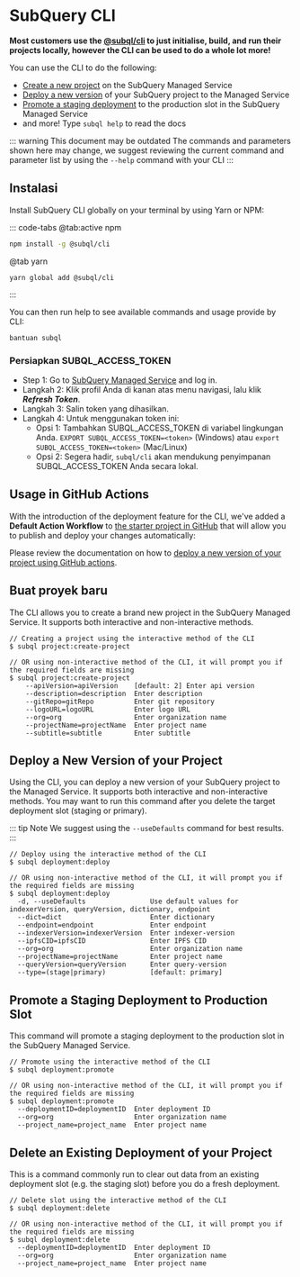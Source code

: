 # SubQuery CLI

**Most customers use the [@subql/cli](https://github.com/subquery/subql/tree/main/packages/cli) to just initialise, build, and run their projects locally, however the CLI can be used to do a whole lot more!**

You can use the CLI to do the following:

- [Create a new project](#create-a-new-project) on the SubQuery Managed Service
- [Deploy a new version](#deploy-a-new-version-of-your-project) of your SubQuery project to the Managed Service
- [Promote a staging deployment](#promote-a-staging-deployment-to-production-slot) to the production slot in the SubQuery Managed Service
- and more! Type `subql help` to read the docs

::: warning This document may be outdated
The commands and parameters shown here may change, we suggest reviewing the current command and parameter list by using the `--help` command with your CLI
:::

## Instalasi

Install SubQuery CLI globally on your terminal by using Yarn or NPM:

::: code-tabs
@tab:active npm

```bash
npm install -g @subql/cli
```

@tab yarn

```shell
yarn global add @subql/cli
```

:::

You can then run help to see available commands and usage provide by CLI:

```shell
bantuan subql
```

### Persiapkan SUBQL_ACCESS_TOKEN

- Step 1: Go to [SubQuery Managed Service](https://managedservice.subquery.network/) and log in.
- Langkah 2: Klik profil Anda di kanan atas menu navigasi, lalu klik **_Refresh Token_**.
- Langkah 3: Salin token yang dihasilkan.
- Langkah 4: Untuk menggunakan token ini:
  - Opsi 1: Tambahkan SUBQL_ACCESS_TOKEN di variabel lingkungan Anda. `EXPORT SUBQL_ACCESS_TOKEN=<token>` (Windows) atau `export SUBQL_ACCESS_TOKEN=<token>` (Mac/Linux)
  - Opsi 2: Segera hadir, `subql/cli` akan mendukung penyimpanan SUBQL_ACCESS_TOKEN Anda secara lokal.

## Usage in GitHub Actions

With the introduction of the deployment feature for the CLI, we've added a **Default Action Workflow** to [the starter project in GitHub](https://github.com/subquery/subql-starter/blob/main/Polkadot/Polkadot-starter/.github/workflows/cli-deploy.yml) that will allow you to publish and deploy your changes automatically:

Please review the documentation on how to [deploy a new version of your project using GitHub actions](./publish.md#using-github-actions).

## Buat proyek baru

The CLI allows you to create a brand new project in the SubQuery Managed Service. It supports both interactive and non-interactive methods.

```shell
// Creating a project using the interactive method of the CLI
$ subql project:create-project

// OR using non-interactive method of the CLI, it will prompt you if the required fields are missing
$ subql project:create-project
    --apiVersion=apiVersion    [default: 2] Enter api version
    --description=description  Enter description
    --gitRepo=gitRepo          Enter git repository
    --logoURL=logoURL          Enter logo URL
    --org=org                  Enter organization name
    --projectName=projectName  Enter project name
    --subtitle=subtitle        Enter subtitle
```

## Deploy a New Version of your Project

Using the CLI, you can deploy a new version of your SubQuery project to the Managed Service. It supports both interactive and non-interactive methods. You may want to run this command after you delete the target deployment slot (staging or primary).

::: tip Note
We suggest using the `--useDefaults` command for best results.
:::

```shell
// Deploy using the interactive method of the CLI
$ subql deployment:deploy

// OR using non-interactive method of the CLI, it will prompt you if the required fields are missing
$ subql deployment:deploy
  -d, --useDefaults                Use default values for indexerVersion, queryVersion, dictionary, endpoint
  --dict=dict                      Enter dictionary
  --endpoint=endpoint              Enter endpoint
  --indexerVersion=indexerVersion  Enter indexer-version
  --ipfsCID=ipfsCID                Enter IPFS CID
  --org=org                        Enter organization name
  --projectName=projectName        Enter project name
  --queryVersion=queryVersion      Enter query-version
  --type=(stage|primary)           [default: primary]
```

## Promote a Staging Deployment to Production Slot

This command will promote a staging deployment to the production slot in the SubQuery Managed Service.

```shell
// Promote using the interactive method of the CLI
$ subql deployment:promote

// OR using non-interactive method of the CLI, it will prompt you if the required fields are missing
$ subql deployment:promote
  --deploymentID=deploymentID  Enter deployment ID
  --org=org                    Enter organization name
  --project_name=project_name  Enter project name
```

## Delete an Existing Deployment of your Project

This is a command commonly run to clear out data from an existing deployment slot (e.g. the staging slot) before you do a fresh deployment.

```shell
// Delete slot using the interactive method of the CLI
$ subql deployment:delete

// OR using non-interactive method of the CLI, it will prompt you if the required fields are missing
$ subql deployment:delete
  --deploymentID=deploymentID  Enter deployment ID
  --org=org                    Enter organization name
  --project_name=project_name  Enter project name
```
